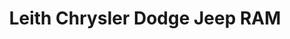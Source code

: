 ---
title: "Leith Chrysler Dodge Jeep RAM"
url: /aberdeen/leith-chrysler-dodge-jeep-ram/
shop: car
---